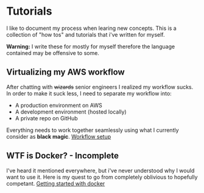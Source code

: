# Tutorials
I like to document my process when learing new concepts. This is a collection of "how tos" and tutorials that i've written for myself. 

**Warning:** I write these for mostly for myself therefore the language contained may be offensive to some. 

## Virtualizing my AWS workflow
After chatting with ~~wizards~~ senior engineers I realized my workflow sucks. In order to make it suck less, I need to separate my workflow into:

- A production environment on AWS
- A development environment (hosted locally)
- A private repo on GitHub

Everything needs to work together seamlessly using what I currently consider as **black magic**.
[Workflow setup](tutorials/workflow-setup)

## WTF is Docker? - Incomplete
I've heard it mentioned everywhere, but i've never understood why I would want to use it. Here is my quest to go from completely oblivious to hopefully competant.
[Getting started with docker](docker/setup.md)
